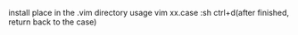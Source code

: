 install
place in the .vim directory
usage
vim xx.case
:sh
ctrl+d(after finished, return back to the case)
